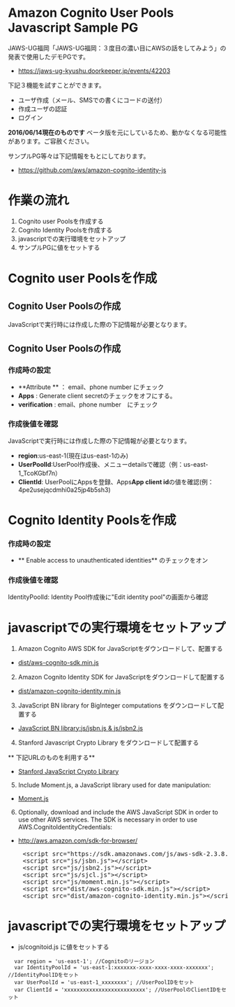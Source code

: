 # Amazon Cognito User Pools Javascript Sample PG

JAWS-UG福岡「JAWS-UG福岡：３度目の濃い目にAWSの話をしてみよう」の発表で使用したデモPGです。
* https://jaws-ug-kyushu.doorkeeper.jp/events/42203

下記３機能を試すことができます。
* ユーザ作成（メール、SMSでの書くにコードの送付）
* 作成ユーザの認証
* ログイン

**2016/06/14現在のものです** ベータ版を元にしているため、動かなくなる可能性があります。ご容赦ください。

サンプルPG等々は下記情報をもとにしております。
* https://github.com/aws/amazon-cognito-identity-js


# 作業の流れ
1. Cognito user Poolsを作成する
1. Cognito Identity Poolsを作成する
1. javascriptでの実行環境をセットアップ
1. サンプルPGに値をセットする


# Cognito user Poolsを作成
##  Cognito User Poolsの作成
JavaScriptで実行時には作成した際の下記情報が必要となります。

##  Cognito User Poolsの作成
### 作成時の設定
* **Attribute ** ： email、phone number にチェック
* **Apps** : Generate client secretのチェックをオフにする。
* **verification** : email、phone number　にチェック

### 作成後値を確認
JavaScriptで実行時には作成した際の下記情報が必要となります。

* **region**:us-east-1(現在はus-east-1のみ)
* **UserPoolId**:UserPool作成後、メニューdetailsで確認（例：us-east-1_TcoKGbf7n）
* **ClientId**: UserPoolにAppsを登録、Apps**App client id**の値を確認(例：4pe2usejqcdmhi0a25jp4b5sh3)

# Cognito Identity Poolsを作成
### 作成時の設定
* ** Enable access to unauthenticated identities** のチェックをオン

### 作成後値を確認
IdentityPoolId: Identity Pool作成後に"Edit identity pool"の画面から確認

# javascriptでの実行環境をセットアップ

1.  Amazon Cognito AWS SDK for JavaScriptをダウンロードして、配置する
  * [dist/aws-cognito-sdk.min.js](https://raw.githubusercontent.com/aws/amazon-cognito-identity-js/master/dist/aws-cognito-sdk.min.js)
  
2.  Amazon Cognito Identity SDK for JavaScriptをダウンロードして配置する
  * [dist/amazon-cognito-identity.min.js](https://raw.githubusercontent.com/aws/amazon-cognito-identity-js/master/dist/amazon-cognito-identity.min.js)

3.  JavaScript BN library for BigInteger computations をダウンロードして配置する
  * [JavaScript BN library:js/jsbn.js & js/jsbn2.js](http://www-cs-students.stanford.edu/~tjw/jsbn/)

4.  Stanford Javascript Crypto Library をダウンロードして配置する

  ** 下記URLのものを利用する**

  * [Stanford JavaScript Crypto Library](https://github.com/aws/amazon-cognito-identity-js/files/233157/sjcl.js.zip)

5. Include Moment.js, a JavaScript library used for date manipulation:
  * [Moment.js](http://momentjs.com/)

6. Optionally, download and include the AWS JavaScript SDK in order to use other AWS services. The SDK is necessary in order to use AWS.CognitoIdentityCredentials:
  * http://aws.amazon.com/sdk-for-browser/

<pre class="prettyprint">
    &lt;script src="https://sdk.amazonaws.com/js/aws-sdk-2.3.8.min.js"&gt;&lt;/script&gt;
    &lt;script src="js/jsbn.js"&gt;&lt;/script&gt;
    &lt;script src="js/jsbn2.js"&gt;&lt;/script&gt;
    &lt;script src="js/sjcl.js"&gt;&lt;/script&gt;
    &lt;script src="js/moment.min.js"&gt;&lt;/script&gt;
    &lt;script src="dist/aws-cognito-sdk.min.js"&gt;&lt;/script&gt;
    &lt;script src="dist/amazon-cognito-identity.min.js"&gt;&lt;/script&gt;    
</pre>

# javascriptでの実行環境をセットアップ
* js/cognitoid.js に値をセットする

```
  var region = 'us-east-1'; //Cognitoのリージョン
  var IdentityPoolId = 'us-east-1:xxxxxxx-xxxx-xxxx-xxxx-xxxxxxx'; //IdentityPoolIDをセット
  var UserPoolId = 'us-east-1_xxxxxxxx'; //UserPoolIDをセット
  var ClientId = 'xxxxxxxxxxxxxxxxxxxxxxxxxx'; //UserPoolのClientIDをセット
```
